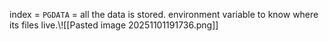index = 
`PGDATA` = all the data is stored. environment variable to know where its files live.\\![[Pasted image 20251101191736.png]]